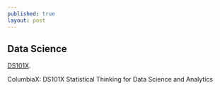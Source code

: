 ```yaml
---
published: true
layout: post
---
```

## Data Science








 [DS101X](https://courses.edx.org/courses/course-v1:ColumbiaX+DS101X+1T2016/info). 
 
 ColumbiaX: DS101X Statistical Thinking for Data Science and Analytics
